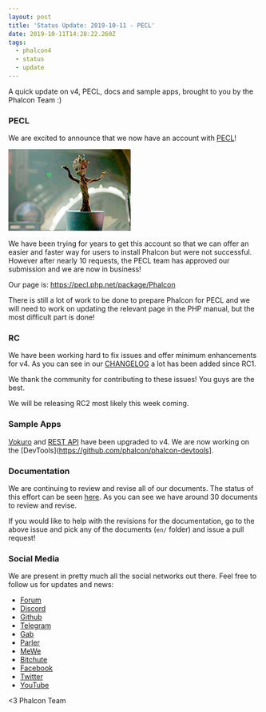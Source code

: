 ```yaml
---
layout: post
title: 'Status Update: 2019-10-11 - PECL'
date: 2019-10-11T14:28:22.260Z
tags:
  - phalcon4
  - status
  - update
---
```

A quick update on v4, PECL, docs and sample apps, brought to you by the Phalcon Team :)

<!--more-->

### PECL

We are excited to announce that we now have an account with [PECL](https://pecl.php.net/)! 

![](/assets/files/groot.gif)

We have been trying for years to get this account so that we can offer an easier and faster way for users to install Phalcon but were not successful. However after nearly 10 requests, the PECL team has approved our submission and we are now in business!

Our page is: <https://pecl.php.net/package/Phalcon>

There is still a lot of work to be done to prepare Phalcon for PECL and we will need to work on updating the relevant page in the PHP manual, but the most difficult part is done!

### RC

We have been working hard to fix issues and offer minimum enhancements for v4. As you can see in our [CHANGELOG](https://github.com/phalcon/cphalcon/blob/4.0.x/CHANGELOG-4.0.md) a lot has been added since RC1.

We thank the community for contributing to these issues! You guys are the best.

We will be releasing RC2 most likely this week coming.

### Sample Apps

[Vokuro](https://github.com/phalcon/vokuro) and [REST API](https://github.com/phalcon/rest-api) have been upgraded to v4. We are now working on the \[DevTools](https://github.com/phalcon/phalcon-devtools].

### Documentation

We are continuing to review and revise all of our documents. The status of this effort can be seen [here](https://github.com/phalcon/docs/issues/2322). As you can see we have around 30 documents to review and revise.

If you would like to help with the revisions for the documentation, go to the above issue and pick any of the documents (`en/` folder) and issue a pull request!

### Social Media

We are present in pretty much all the social networks out there. Feel free to follow us for updates and news:

* [Forum](https://phalcon.link/forum)
* [Discord](https://phalcon.link/discord)
* [Github](https://phalcon.link/github)
* [Telegram](https://phalcon.link/telegram)
* [Gab](https://phalcon.link/gab)
* [Parler](https://phalcon.link/parler)
* [MeWe](https://phalcon.link/mewe)
* [Bitchute](https://phalcon.link/bitchute)
* [Facebook](https://phalcon.link/fb)
* [Twitter](https://phalcon.link/t)
* [YouTube](https://phalcon.link/youtube)

<3 Phalcon Team
